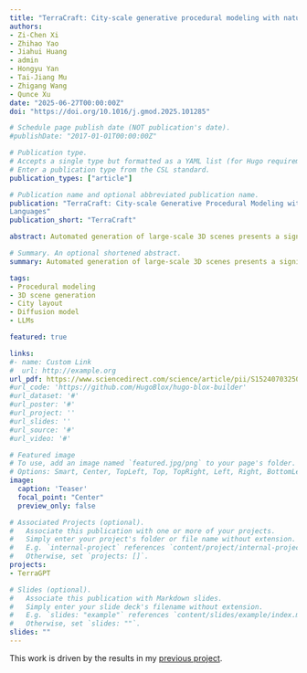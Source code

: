 ```yaml
---
title: "TerraCraft: City-scale generative procedural modeling with natural languages"
authors:
- Zi-Chen Xi
- Zhihao Yao
- Jiahui Huang
- admin
- Hongyu Yan
- Tai-Jiang Mu
- Zhigang Wang
- Qunce Xu
date: "2025-06-27T00:00:00Z"
doi: "https://doi.org/10.1016/j.gmod.2025.101285"

# Schedule page publish date (NOT publication's date).
#publishDate: "2017-01-01T00:00:00Z"

# Publication type.
# Accepts a single type but formatted as a YAML list (for Hugo requirements).
# Enter a publication type from the CSL standard.
publication_types: ["article"]

# Publication name and optional abbreviated publication name.
publication: "TerraCraft: City-scale Generative Procedural Modeling with Natural
Languages"
publication_short: "TerraCraft"

abstract: Automated generation of large-scale 3D scenes presents a significant challenge due to the resource-intensive training and datasets required. This is in sharp contrast to the 2D counterparts that have become readily available due to their superior speed and quality. However, prior work in 3D procedural modeling has demonstrated promise in generating high-quality assets using the combination of algorithms and user-defined rules. To leverage the best of both 2D generative models and procedural modeling tools, we present TerraCraft, a novel framework for generating geometrically high-quality 3D city-scale scenes. By utilizing Large Language Models (LLMs), TerraCraft can generate city-scale 3D scenes from natural text descriptions. With its intuitive operation and powerful capabilities, TerraCraft enables users to easily create geometrically high-quality scenes readily for various applications, such as virtual reality and game design. We validate TerraCraft’s effectiveness through extensive experiments and user studies, showing its superior performance compared to existing baselines.

# Summary. An optional shortened abstract.
summary: Automated generation of large-scale 3D scenes presents a significant challenge due to the required training resources and datasets for 3D scenes. TerraCraft enables users to easily create high-resolution detailed scenes to be used in various applications.

tags:
- Procedural modeling
- 3D scene generation
- City layout
- Diffusion model
- LLMs

featured: true

links:
#- name: Custom Link
#  url: http://example.org
url_pdf: https://www.sciencedirect.com/science/article/pii/S1524070325000323/pdfft?md5=e89a339b709d47acbb2df619eeb0015d&pid=1-s2.0-S1524070325000323-main.pdf
#url_code: 'https://github.com/HugoBlox/hugo-blox-builder'
#url_dataset: '#'
#url_poster: '#'
#url_project: ''
#url_slides: ''
#url_source: '#'
#url_video: '#'

# Featured image
# To use, add an image named `featured.jpg/png` to your page's folder. 
# Options: Smart, Center, TopLeft, Top, TopRight, Left, Right, BottomLeft, Bottom, BottomRight
image:
  caption: 'Teaser'
  focal_point: "Center"
  preview_only: false

# Associated Projects (optional).
#   Associate this publication with one or more of your projects.
#   Simply enter your project's folder or file name without extension.
#   E.g. `internal-project` references `content/project/internal-project/index.md`.
#   Otherwise, set `projects: []`.
projects:
- TerraGPT

# Slides (optional).
#   Associate this publication with Markdown slides.
#   Simply enter your slide deck's filename without extension.
#   E.g. `slides: "example"` references `content/slides/example/index.md`.
#   Otherwise, set `slides: ""`.
slides: ""
---
```

This work is driven by the results in my [previous project](/portfolio/content/project/TerraGPT).
